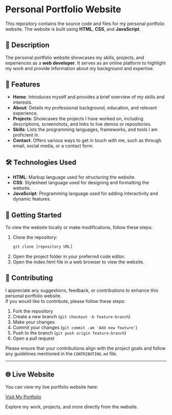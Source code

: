 # Personal Portfolio Website

This repository contains the source code and files for my personal portfolio website. The website is built using **HTML**, **CSS**, and **JavaScript**.

## 📜 Description

The personal portfolio website showcases my skills, projects, and experiences as a **web developer**. It serves as an online platform to highlight my work and provide information about my background and expertise.

## 🚀 Features

- **Home**: Introduces myself and provides a brief overview of my skills and interests.
- **About**: Details my professional background, education, and relevant experience.
- **Projects**: Showcases the projects I have worked on, including descriptions, screenshots, and links to live demos or repositories.
- **Skills**: Lists the programming languages, frameworks, and tools I am proficient in.
- **Contact**: Offers various ways to get in touch with me, such as through email, social media, or a contact form.

## 🛠️ Technologies Used

- **HTML**: Markup language used for structuring the website.
- **CSS**: Stylesheet language used for designing and formatting the website.
- **JavaScript**: Programming language used for adding interactivity and dynamic features.

## 🏁 Getting Started

To view the website locally or make modifications, follow these steps:

1. Clone the repository:  
   ```bash
   git clone [repository URL]
2. Open the project folder in your preferred code editor.
3. Open the index.html file in a web browser to view the website.

## 🤝 Contributing

I appreciate any suggestions, feedback, or contributions to enhance this personal portfolio website.  
If you would like to contribute, please follow these steps:

1. Fork the repository
2. Create a new branch (`git checkout -b feature-branch`)
3. Make your changes
4. Commit your changes (`git commit -am 'Add new feature'`)
5. Push to the branch (`git push origin feature-branch`)
6. Open a pull request

Please ensure that your contributions align with the project goals and follow any guidelines mentioned in the `CONTRIBUTING.md` file.

---

## 🌐 Live Website

You can view my live portfolio website here:

[Visit My Portfolio]([(https://vishalrathod21.github.io/Portfolio-Me/)])

Explore my work, projects, and more directly from the website.

